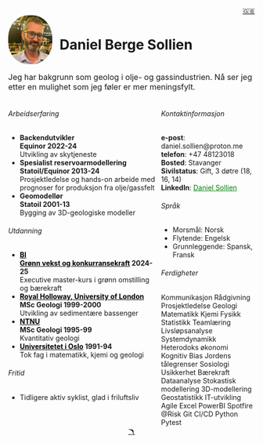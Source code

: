 <head>  
    <link rel="stylesheet" href="cv_styles.css">
</head>

<a href="cv_english.md">

<div style="text-align: right">🇬🇧</div>
</a>

<div style="display: flex; align-items: center;">
    <img src="Me_Summer_smaller.jpg" alt="Daniel Sollien" title="Daniel" width="90" height="100" style="border-radius: 45%; margin-right: 15px;"/> 
    <h1>Daniel Berge Sollien</h1>
</div>
<font size="3"><p>Jeg har bakgrunn som geolog i olje- og gassindustrien. Nå ser jeg etter en mulighet som jeg føler er mer meningsfylt.</p></font>
<div style="display: flex; justify-content: space-between;">

  <div style="width: 60%;">
    <h6>Arbeidserfaring</h6>
    <ul>
      <li><b>Backendutvikler</b><br>
      <b>Equinor <span class="date">2022-24</span></b><br>
      <span class="bread-text">Utvikling av skytjeneste</span>
      </li>
      <li><b>Spesialist reservoarmodellering</b><br>
      <b>Statoil/Equinor <span class="date">2013-24</span></b><br>
      <span class="bread-text">Prosjektledelse og hands-on arbeide med prognoser for produksjon fra olje/gassfelt</span>
      </li>
      <li><b>Geomodellør</b><br>
      <b>Statoil <span class="date">2001-13</span></b><br>
      <span class="bread-text">Bygging av 3D-geologiske modeller</span>
      </li>
    </ul>
    <h6>Utdanning</h6>
    <ul>
      <li><b><a href="https://www.bi.no/" style="color: black;">BI</a><br>
      <a href="https://www.bi.no/studier-og-kurs/kurs/masterprogram/gronn-vekst-og-konkurransekraft/" style="color:black;">Grønn vekst og konkurransekraft</a> <span class="date">2024-25</span></b><br>
      <span class="bread-text">Executive master-kurs i grønn omstilling og bærekraft</span></li>
      <li><b><a href="https://www.royalholloway.ac.uk/" style="color: black;">Royal Holloway, University of London</a> <br>MSc Geologi <span class="date">1999-2000</span></b><br>
      <span class="bread-text">Utvikling av sedimentære bassenger</span></li>
      <li><b><a href="https://www.ntnu.no/" style="color:black;">NTNU</a><br>MSc Geologi <span class="date">1995-99</span></b><br>
      <span class="bread-text">Kvantitativ geologi</span></li>
      <li><b><a href="https://www.uio.no/" style="color: black;">Universitetet i Oslo</a> <span class="date">1991-94</span></b><br>
      <span class="bread-text">Tok fag i matematikk, kjemi og geologi</span></li>
    </ul>
      <h6>Fritid</h6>
    <ul>
      <li>Tidligere aktiv syklist, glad i friluftsliv</li>
    </ul>
  </div>

  <div style="width: 38%">
    <h6>Kontaktinformasjon</h6>
    <b>e-post</b>: daniel.sollien@proton.me<br>
     <b>telefon</b>: +47 48123018<br>
    <b>Bosted</b>: Stavanger<br>
    <b>Sivilstatus</b>: Gift, 3 døtre (18, 16, 14) <br>
    <b>LinkedIn</b>: <a href="https://www.linkedin.com/in/daniel-sollien-7920a141" style="color: green;">Daniel Sollien</a>
    <br>
    <h6>Språk</h6>
    <ul>
      <li>Morsmål: Norsk</li>
      <li>Flytende: Engelsk</li>
      <li>Grunnleggende: Spansk, Fransk</li>
    </ul>
    <h6>Ferdigheter</h6>
    <span class="skill">Kommunikasjon</span>
    <span class="skill">Rådgivning</span>
    <span class="skill">Prosjektledelse</span>
    <span class="skill">Geologi</span>
    <span class="skill">Matematikk</span>
    <span class="skill">Kjemi</span>
    <span class="skill">Fysikk</span>
    <span class="skill">Statistikk</span>
    <span class="skill">Teamlæring</span>
    <span class="skill">Livsløpsanalyse</span>
    <span class="skill">Systemdynamikk</span>
    <span class="skill">Heterodoks økonomi</span>
    <span class="skill">Kognitiv Bias</span>
    <span class="skill">Jordens tålegrenser</span>
    <span class="skill">Sosiologi</span>
    <span class="skill">Usikkerhet</span>
     <span class="skill">Bærekraft</span> 
    <span class="skill">Dataanalyse</span>
    <span class="skill">Stokastisk modellering</span>
    <span class="skill">3D-modellering</span>
    <span class="skill">Geostatistikk</span>
    <span class="skill">IT-utvikling</span>
    <span class="skill">Agile</span>
    <span class="skill">Excel</span>
    <span class="skill">PowerBI</span>
    <span class="skill">Spotfire</span>
    <span class="skill">@Risk</span>
    <span class="skill">Git</span>
    <span class="skill">CI/CD</span>
    <span class="skill">Python</span>
    <span class="skill">Pytest</span>
  </div>
</div>

<div style="text-align: center;">
<a href="index.md">🪃</a>
</div>
